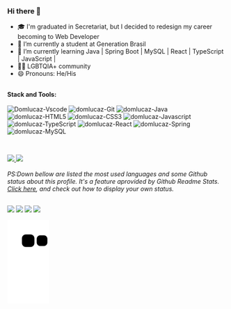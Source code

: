 ### Hi there 👋
- 🎓 I'm graduated in Secretariat, but I decided to redesign my career becoming to Web Developer
- 🌱 I’m currently a student at Generation Brasil
- 🌱 I’m currently learning Java | Spring Boot | MySQL | React | TypeScript | JavaScript | 
- 🏳‍🌈 LGBTQIA+ community
- 😄 Pronouns: He/His
<br>
<b>Stack and Tools:</b>

<div style="display: inline_block"><br>
  <table><div style="display: inline_block" align = "left">
  <img alt="Domlucaz-Vscode" height="30" width="40" src="https://cdn.jsdelivr.net/gh/devicons/devicon/icons/vscode/vscode-original.svg"/>
  <img alt="domlucaz-Git" height="30" width="40" src="https://cdn.jsdelivr.net/gh/devicons/devicon/icons/git/git-original.svg"/>
  <img alt="domlucaz-Java" height="30" width="40" src="https://cdn.jsdelivr.net/gh/devicons/devicon/icons/java/java-plain.svg"/>
  <img alt="domlucaz-HTML5" height="30" width="40" src="https://cdn.jsdelivr.net/gh/devicons/devicon/icons/html5/html5-original.svg"/> 
  <img alt="domlucaz-CSS3" height="30" width="40" src="https://cdn.jsdelivr.net/gh/devicons/devicon/icons/css3/css3-original.svg"/>
  <img alt="domlucaz-Javascript" height="30" width="40" src="https://cdn.jsdelivr.net/gh/devicons/devicon/icons/javascript/javascript-original.svg"/>
  <img alt="domlucaz-TypeScript" height="30" width="35" src="https://cdn.jsdelivr.net/gh/devicons/devicon/icons/typescript/typescript-original.svg"/>
  <img alt="domlucaz-React" height="30" width="40" src="https://cdn.jsdelivr.net/gh/devicons/devicon/icons/react/react-original.svg"/>
  <img alt="domlucaz-Spring" height="30" width="40" src="https://cdn.jsdelivr.net/gh/devicons/devicon/icons/spring/spring-original.svg" />
  <img alt="domlucaz-MySQL" height="40" width="40" src="https://cdn.jsdelivr.net/gh/devicons/devicon/icons/mysql/mysql-original-wordmark.svg"/>
  <br>
  </div></table>
</div>
<br>
<div align="Left-aligned">
  <a href="https://github.com/DomLucaz">
  <img height="180em" src="https://github-readme-stats.vercel.app/api?username=domlucaz&show_icons=true&theme=radical&include_all_commits=true&count_private=true"/>
  <img height="180em" src="https://github-readme-stats.vercel.app/api/top-langs/?username=domlucaz&layout=compact&langs_count=7&theme=radical"/>
  <a/>
</div>
<br>
<i> PS:Down bellow are listed the most used languages and some Github status about this profile. It's a feature aprovided by Github Readme Stats.<a href="https://github.com/anuraghazra/github-readme-stats"> Click here</a>, and check out how to display your own status.</i>

 ##
 
<div> 
 <a href = "mailto:contacto.figueiredo@gmail.com"><img src="https://img.shields.io/badge/-Gmail-%23333?style=for-the-badge&logo=gmail&logoColor=white" target="_blank"></a>
  <a href="https://instagram.com/domlucaz/" target="_blank"><img src="https://img.shields.io/badge/-Instagram-%23E4405F?style=for-the-badge&logo=instagram&logoColor=white" target="_blank"></a>
 <a href="https://www.linkedin.com/in/domlucaz" target="_blank"><img src="https://img.shields.io/badge/-LinkedIn-%230077B5?style=for-the-badge&logo=linkedin&logoColor=white" target="_blank"></a>
  <a href="https://www.youtube.com/channel/UCi7OGJpdJ81CsW_ShBMLeDA" target="_blank"><img src="https://img.shields.io/badge/YouTube-FF0000?style=for-the-badge&logo=youtube&logoColor=white" target="_blank"></a>
 
   ![Snake animation](https://github.com/domlucaz/domlucaz/blob/output/github-contribution-grid-snake.svg)
 </div> 
